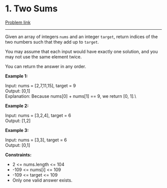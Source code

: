 # 1. Two Sums

[Problem link](https://leetcode.com/problems/two-sum/description/)

___

Given an array of integers `nums` and an integer `target`, return indices of the two numbers such that they add up to `target`.

You may assume that each input would have exactly one solution, and you may not use the same element twice.

You can return the answer in any order.

 

__Example 1:__

Input: nums = [2,7,11,15], target = 9\
Output: [0,1]\
Explanation: Because nums[0] + nums[1] == 9, we return [0, 1].\

__Example 2:__

Input: nums = [3,2,4], target = 6\
Output: [1,2]

__Example 3:__

Input: nums = [3,3], target = 6\
Output: [0,1]
 

__Constraints:__

- 2 <= nums.length <= 104
- -109 <= nums[i] <= 109
- -109 <= target <= 109
- Only one valid answer exists.